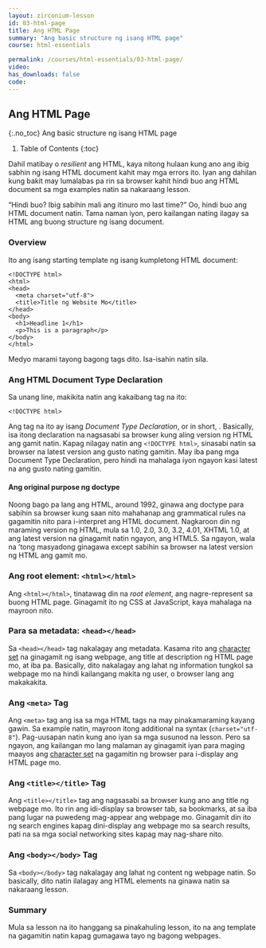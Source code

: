 ```yaml
---
layout: zirconium-lesson
id: 03-html-page
title: Ang HTML Page
summary: "Ang basic structure ng isang HTML page"
course: html-essentials

permalink: /courses/html-essentials/03-html-page/
video: 
has_downloads: false
code:
---
```

## Ang HTML Page
{:.no_toc}
Ang basic structure ng isang HTML page

1. Table of Contents
{:toc}

Dahil matibay o <i lang="en">resilient</i> ang HTML, kaya nitong hulaan kung ano ang ibig sabhin ng isang HTML document kahit may mga errors ito. Iyan ang dahilan kung bakit may lumalabas pa rin sa browser kahit hindi buo ang HTML document sa mga examples natin sa nakaraang lesson.

<q>Hindi buo? Ibig sabihin mali ang itinuro mo last time?</q> Oo, hindi buo ang HTML document natin. Tama naman iyon, pero kailangan nating ilagay sa HTML ang buong structure ng isang document.

### Overview
Ito ang isang starting template ng isang kumpletong HTML document:
<pre><code data-language="html">&lt;!DOCTYPE html>
&lt;html>
&lt;head>
  &lt;meta charset="utf-8">
  &lt;title>Title ng Website Mo&lt;/title>
&lt;/head>
&lt;body>
  &lt;h1>Headline 1&lt;/h1>
  &lt;p>This is a paragraph&lt;/p>
&lt;/body>
&lt;/html>
</code></pre>

Medyo marami tayong bagong tags dito. Isa-isahin natin sila.

### Ang HTML Document Type Declaration
Sa unang line, makikita natin ang kakaibang tag na ito:
<pre><code data-language="html">&lt;!DOCTYPE html>
</code></pre>

Ang tag na ito ay isang <dfn>Document Type Declaration</dfn>, or in short, <i></i>. Basically, isa itong declaration na nagsasabi sa browser kung aling version ng HTML ang gamit natin. Kapag nilagay natin ang `<!DOCTYPE html>`, sinasabi natin sa browser na latest version ang gusto nating gamitin. May iba pang mga Document Type Declaration, pero hindi na mahalaga iyon ngayon kasi latest na ang gusto nating gamitin.

<aside class="float float--right">
<h4 class="float__header">Ang original purpose ng doctype</h4>
<p>Noong bago pa lang ang HTML, around 1992, ginawa ang doctype para sabihin sa browser kung saan nito mahahanap ang grammatical rules na gagamitin nito para i-interpret ang HTML document. Nagkaroon din ng maraming version ng HTML, mula sa 1.0, 2.0, 3.0, 3.2, 4.01, XHTML 1.0, at ang latest version na ginagamit natin ngayon, ang HTML5. Sa ngayon, wala na &rsquo;tong masyadong ginagawa except sabihin sa browser na latest version ng HTML ang gamit mo.</p>
</aside>

### Ang root element: `<html></html>`
Ang `<html></html>`, tinatawag din na <i>root element</i>, ang nagre-represent sa buong HTML page. Ginagamit ito ng CSS at JavaScript, kaya mahalaga na mayroon nito.

### Para sa metadata: `<head></head>`
Sa `<head></head>` tag nakalagay ang metadata. Kasama rito ang <a href="/glossary/#character-set" class="glossary-entry-link" data-glossary-term="character set">character set</a> na ginagamit ng isang webpage, ang title at description ng HTML page mo, at iba pa. Basically, dito nakalagay ang lahat ng information tungkol sa webpage mo na hindi kailangang makita ng user, o browser lang ang makakakita.

### Ang `<meta>` Tag
Ang `<meta>` tag ang isa sa mga HTML tags na may pinakamaraming kayang gawin. Sa example natin, mayroon itong additional na syntax (`charset="utf-8"`). Pag-uusapan natin kung ano iyan sa mga susunod na lesson. Pero sa ngayon, ang kailangan mo lang malaman ay ginagamit iyan para maging maayos ang <a href="/glossary/#character-set" class="glossary-entry-link" data-glossary-term="character set">character set</a> na gagamitin ng browser para i-display ang HTML page mo.

### Ang `<title></title>` Tag
Ang `<title></title>` tag ang nagsasabi sa browser kung ano ang title ng webpage mo. Ito rin ang idi-display sa browser tab, sa bookmarks, at sa iba pang lugar na puwedeng mag-appear ang webpage mo. Ginagamit din ito ng search engines kapag dini-display ang webpage mo sa search results, pati na sa mga social networking sites kapag may nag-share nito.

### Ang `<body></body>` Tag
Sa `<body></body>` tag nakalagay ang lahat ng content ng webpage natin. So basically, dito natin ilalagay ang HTML elements na ginawa natin sa nakaraang lesson.

### Summary
Mula sa lesson na ito hanggang sa pinakahuling lesson, ito na ang template na gagamitin natin kapag gumagawa tayo ng bagong webpages.
